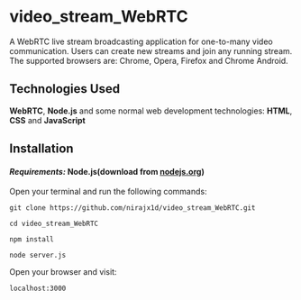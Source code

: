 # video_stream_WebRTC
A WebRTC live stream broadcasting application for one-to-many video communication. Users can create new streams and join any running stream. The supported browsers are: Chrome, Opera, Firefox and Chrome Android.

## Technologies Used
**WebRTC**, **Node.js** and some normal web development technologies: **HTML**, **CSS** and **JavaScript**

## Installation
#### _Requirements:_ Node.js(download from [nodejs.org](https://nodejs.org/en/))
Open your terminal and run the following commands:
```
git clone https://github.com/nirajx1d/video_stream_WebRTC.git
```
```
cd video_stream_WebRTC
```
```
npm install
```
```
node server.js
```
Open your browser and visit:
```
localhost:3000
```
